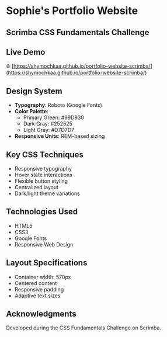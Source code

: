 # Sophie's Portfolio Website

## Scrimba CSS Fundamentals Challenge

## Live Demo
🌐 [https://shymochkaa.github.io/portfolio-website-scrimba/](https://shymochkaa.github.io/portfolio-website-scrimba/)

## Design System
- **Typography**: Roboto (Google Fonts)
- **Color Palette**:
  - Primary Green: #99D930
  - Dark Gray: #252525
  - Light Gray: #D7D7D7
- **Responsive Units**: REM-based sizing

## Key CSS Techniques
- Responsive typography
- Hover state interactions
- Flexible button styling
- Centralized layout
- Dark/light theme variations

## Technologies Used
- HTML5
- CSS3
- Google Fonts
- Responsive Web Design

## Layout Specifications
- Container width: 570px
- Centered content
- Responsive padding
- Adaptive text sizes

## Acknowledgments
Developed during the CSS Fundamentals Challenge on Scrimba.
